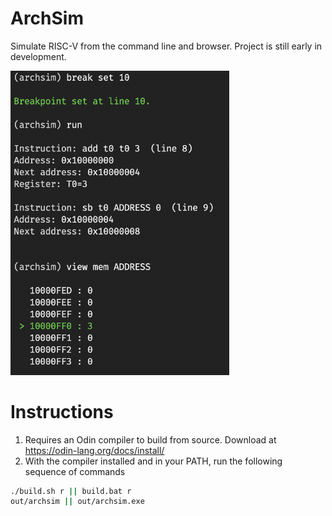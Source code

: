 # ArchSim
Simulate RISC-V from the command line and browser. Project is still early in development.

<img src="demo.png" alt="ArchSim Demo" width="350"/>

# Instructions
1. Requires an Odin compiler to build from source. Download at https://odin-lang.org/docs/install/
2. With the compiler installed and in your PATH, run the following sequence of commands
```bash
./build.sh r || build.bat r
out/archsim || out/archsim.exe
```
